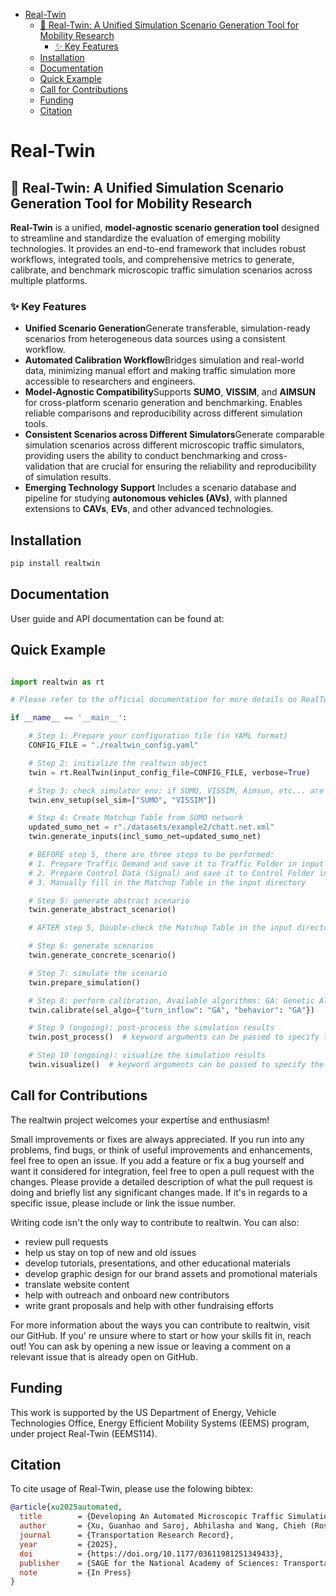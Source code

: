 - [Real-Twin](#real-twin)
  - [🔁 Real-Twin: A Unified Simulation Scenario Generation Tool for Mobility Research](#-real-twin-a-unified-simulation-scenario-generation-tool-for-mobility-research)
    - [✨ Key Features](#-key-features)
  - [Installation](#installation)
  - [Documentation](#documentation)
  - [Quick Example](#quick-example)
  - [Call for Contributions](#call-for-contributions)
  - [Funding](#funding)
  - [Citation](#citation)

# Real-Twin

## 🔁 Real-Twin: A Unified Simulation Scenario Generation Tool for Mobility Research

**Real-Twin** is a unified, **model-agnostic scenario generation tool** designed to streamline and standardize the evaluation of emerging mobility technologies. It provides an end-to-end framework that includes robust workflows, integrated tools, and comprehensive metrics to generate, calibrate, and benchmark microscopic traffic simulation scenarios across multiple platforms.

### ✨ Key Features

- **Unified Scenario Generation**Generate transferable, simulation-ready scenarios from heterogeneous data sources using a consistent workflow.
- **Automated Calibration Workflow**Bridges simulation and real-world data, minimizing manual effort and making traffic simulation more accessible to researchers and engineers.
- **Model-Agnostic Compatibility**Supports **SUMO**, **VISSIM**, and **AIMSUN** for cross-platform scenario generation and benchmarking. Enables reliable comparisons and reproducibility across different simulation tools.
- **Consistent Scenarios across Different Simulators**Generate comparable simulation scenarios across different microscopic traffic simulators, providing users the ability to conduct benchmarking and cross-validation that are crucial for ensuring the reliability and reproducibility of simulation results.
- **Emerging Technology Support**
  Includes a scenario database and pipeline for studying **autonomous vehicles (AVs)**, with planned extensions to **CAVs**, **EVs**, and other advanced technologies.

## Installation

```python
pip install realtwin
```

## Documentation

User guide and API documentation can be found at:

## Quick Example

```python

import realtwin as rt

# Please refer to the official documentation for more details on RealTwin preparation before running the simulation

if __name__ == '__main__':

    # Step 1: Prepare your configuration file (in YAML format)
    CONFIG_FILE = "./realtwin_config.yaml"

    # Step 2: initialize the realtwin object
    twin = rt.RealTwin(input_config_file=CONFIG_FILE, verbose=True)

    # Step 3: check simulator env: if SUMO, VISSIM, Aimsun, etc... are installed
    twin.env_setup(sel_sim=["SUMO", "VISSIM"])

    # Step 4: Create Matchup Table from SUMO network
    updated_sumo_net = r"./datasets/example2/chatt.net.xml"
    twin.generate_inputs(incl_sumo_net=updated_sumo_net)

    # BEFORE step 5, there are three steps to be performed:
    # 1. Prepare Traffic Demand and save it to Traffic Folder in input directory
    # 2. Prepare Control Data (Signal) and save it to Control Folder in input directory
    # 3. Manually fill in the Matchup Table in the input directory

    # Step 5: generate abstract scenario
    twin.generate_abstract_scenario()

    # AFTER step 5, Double-check the Matchup Table in the input directory to ensure it is correct.

    # Step 6: generate scenarios
    twin.generate_concrete_scenario()

    # Step 7: simulate the scenario
    twin.prepare_simulation()

    # Step 8: perform calibration, Available algorithms: GA: Genetic Algorithm, SA: Simulated Annealing, TS: Tabu Search
    twin.calibrate(sel_algo={"turn_inflow": "GA", "behavior": "GA"})

    # Step 9 (ongoing): post-process the simulation results
    twin.post_process()  # keyword arguments can be passed to specify the post-processing options

    # Step 10 (ongoing): visualize the simulation results
    twin.visualize()  # keyword arguments can be passed to specify the visualization options
```

## Call for Contributions

The realtwin project welcomes your expertise and enthusiasm!

Small improvements or fixes are always appreciated. If you run into any problems, find bugs, or think of useful improvements and enhancements, feel free to open an issue. If you add a feature or fix a bug yourself and want it considered for integration, feel free to open a pull request with the changes. Please provide a detailed description of what the pull request is doing and briefly list any significant changes made. If it's in regards to a specific issue, please include or link the issue number.

Writing code isn't the only way to contribute to realtwin. You can also:

- review pull requests
- help us stay on top of new and old issues
- develop tutorials, presentations, and other educational materials
- develop graphic design for our brand assets and promotional materials
- translate website content
- help with outreach and onboard new contributors
- write grant proposals and help with other fundraising efforts

For more information about the ways you can contribute to realtwin, visit our GitHub. If you' re unsure where to start or how your skills fit in, reach out! You can ask by opening a new issue or leaving a comment on a relevant issue that is already open on GitHub.

## Funding

This work is supported by the US Department of Energy, Vehicle
Technologies Office, Energy Efficient Mobility Systems (EEMS)
program, under project Real-Twin (EEMS114).

## Citation

To cite usage of Real-Twin, please use the folowing bibtex:

```bibtex
@article{xu2025automated,
  title        = {Developing An Automated Microscopic Traffic Simulation Scenario Generation Tool},
  author       = {Xu, Guanhao and Saroj, Abhilasha and Wang, Chieh (Ross) and Shao, Yunli},
  journal      = {Transportation Research Record},
  year         = {2025},
  doi          = {https://doi.org/10.1177/03611981251349433},
  publisher    = {SAGE for the National Academy of Sciences: Transportation Research Board},
  note         = {In Press}
}
```
